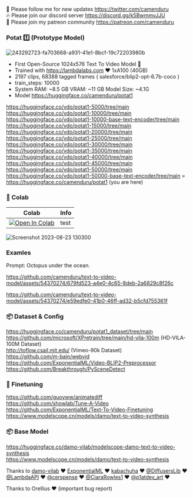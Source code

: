 🐣 Please follow me for new updates https://twitter.com/camenduru <br />
🔥 Please join our discord server https://discord.gg/k5BwmmvJJU <br />
🥳 Please join my patreon community https://patreon.com/camenduru <br />

### Potat 1️⃣ (Prototype Model)
![243292723-fa703668-a931-41e1-8bcf-19c72203980b](https://github.com/camenduru/text-to-video-model/assets/54370274/3d6d0842-7d73-4a2e-bae1-428e12b4803c)

-  First Open-Source 1024x576 Text To Video Model 🥳
-  Trained with https://lambdalabs.com ❤ 1xA100 (40GB)
-  2197 clips, 68388 tagged frames ( salesforce/blip2-opt-6.7b-coco )
-  train_steps: 10000
-  System RAM: ~8.5 GB VRAM: ~11 GB Model Size: ~4.1G
-  Model https://huggingface.co/camenduru/potat1

https://huggingface.co/vdo/potat1-5000/tree/main <br />
https://huggingface.co/vdo/potat1-10000/tree/main <br />
https://huggingface.co/vdo/potat1-10000-base-text-encoder/tree/main <br />
https://huggingface.co/vdo/potat1-15000/tree/main <br />
https://huggingface.co/vdo/potat1-20000/tree/main <br />
https://huggingface.co/vdo/potat1-25000/tree/main <br />
https://huggingface.co/vdo/potat1-30000/tree/main <br />
https://huggingface.co/vdo/potat1-35000/tree/main <br />
https://huggingface.co/vdo/potat1-40000/tree/main <br />
https://huggingface.co/vdo/potat1-45000/tree/main <br /> 
https://huggingface.co/vdo/potat1-50000/tree/main <br />
https://huggingface.co/vdo/potat1-50000-base-text-encoder/tree/main = https://huggingface.co/camenduru/potat1 (you are here) <br />

### 🦒 Colab

| Colab | Info
| --- | --- |
[![Open In Colab](https://colab.research.google.com/assets/colab-badge.svg)](https://colab.research.google.com/github/camenduru/text-to-video-model/blob/main/test.ipynb) | test

![Screenshot 2023-08-23 130300](https://github.com/camenduru/text-to-video-model/assets/54370274/20efb1d4-1b13-4e77-b64f-109704b43d23)

### Examles
Prompt: Octopus under the ocean.

https://github.com/camenduru/text-to-video-model/assets/54370274/679fd523-a4e0-4c65-8deb-2a6829c8f26c

https://github.com/camenduru/text-to-video-model/assets/54370274/e59edfe0-41b0-46ff-ad32-b5cfd755361f

### 📦 Dataset & Config
https://huggingface.co/camenduru/potat1_dataset/tree/main <br />
https://github.com/microsoft/XPretrain/tree/main/hd-vila-100m (HD-VILA-100M Dataset) <br />
http://toflow.csail.mit.edu/ (Vimeo-90k Dataset) <br /> 
https://github.com/m-bain/webvid <br />
https://github.com/ExponentialML/Video-BLIP2-Preprocessor <br />
https://github.com/Breakthrough/PySceneDetect <br />

### 🍱 Finetuning
https://github.com/guoyww/animatediff <br />
https://github.com/showlab/Tune-A-Video <br />
https://github.com/ExponentialML/Text-To-Video-Finetuning <br />
https://www.modelscope.cn/models/damo/text-to-video-synthesis <br />

### 📦 Base Model
https://huggingface.co/damo-vilab/modelscope-damo-text-to-video-synthesis <br />
https://www.modelscope.cn/models/damo/text-to-video-synthesis <br />

Thanks to [damo-vilab](https://damo.alibaba.com/) ❤ [ExponentialML](https://github.com/ExponentialML) ❤ [kabachuha](https://github.com/kabachuha) ❤ [@DiffusersLib](https://twitter.com/DiffusersLib) ❤ [@LambdaAPI](https://twitter.com/LambdaAPI) ❤ [@cerspense](https://twitter.com/cerspense) ❤ [@CiaraRowles1](https://twitter.com/CiaraRowles1) ❤ [@p1atdev_art](https://twitter.com/p1atdev_art)  ❤ <br />

Thanks to Orellius ❤ (important bug report) <br />

